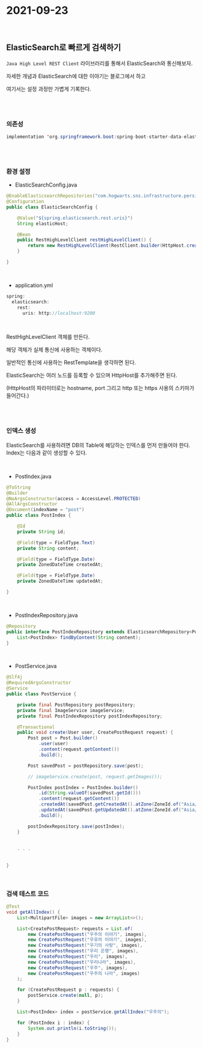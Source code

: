 # 2021-09-23 


<br />

## ElasticSearch로 빠르게 검색하기 

`Java High Level REST Client` 라이브러리를 통해서 ElasticSearch와 통신해보자. 

자세한 개념과 ElasticSearch에 대한 이야기는 블로그에서 하고

여기서는 설정 과정만 가볍게 기록한다. 


<br /> 
<br />

### 의존성

```java
implementation 'org.springframework.boot:spring-boot-starter-data-elasticsearch'
```


<br /> 
<br /> 


### 환경 설정 

* ElasticSearchConfig.java 

```java
@EnableElasticsearchRepositories("com.hogwarts.sns.infrastructure.persistence")
@Configuration
public class ElasticSearchConfig {

	@Value("${spring.elasticsearch.rest.uris}")
	String elasticHost;

	@Bean
	public RestHighLevelClient restHighLevelClient() {
		return new RestHighLevelClient(RestClient.builder(HttpHost.create(elasticHost)));
	}

}
```

<br /> 

* application.yml 

```java
spring:
  elasticsearch:
    rest:
      uris: http://localhost:9200
```

<br /> 

RestHighLevelClient 객체를 만든다. 

해당 객체가 실제 통신에 사용하는 객체이다. 

일반적인 통신에 사용하는 RestTemplate을 생각하면 된다. 

ElasticSearch는 여러 노드를 등록할 수 있으며 HttpHost를 추가해주면 된다. 

(HttpHost의 파라미터로는 hostname, port 그리고 http 또는 https 사용의 스키마가 들어간다.)


<br /> 
<br /> 

### 인덱스 생성 
ElasticSearch를 사용하려면 DB의 Table에 해당하는 인덱스를 먼저 만들어야 한다.
Index는 다음과 같이 생성할 수 있다. 


<br /> 


* PostIndex.java 

```java 
@ToString
@Builder
@NoArgsConstructor(access = AccessLevel.PROTECTED)
@AllArgsConstructor
@Document(indexName = "post")
public class PostIndex {

	@Id
	private String id;

	@Field(type = FieldType.Text)
	private String content;

	@Field(type = FieldType.Date)
	private ZonedDateTime createdAt;

	@Field(type = FieldType.Date)
	private ZonedDateTime updatedAt;

}
```

<br /> 

* PostIndexRepository.java 

```java
@Repository
public interface PostIndexRepository extends ElasticsearchRepository<PostIndex, Long> {
	List<PostIndex> findByContent(String content);
}
```

<br /> 


* PostService.java 

```java
@Slf4j
@RequiredArgsConstructor
@Service
public class PostService {

	private final PostRepository postRepository;
	private final ImageService imageService;
	private final PostIndexRepository postIndexRepository;

	@Transactional
	public void create(User user, CreatePostRequest request) {
		Post post = Post.builder()
			.user(user)
			.content(request.getContent())
			.build();

		Post savedPost = postRepository.save(post);

		// imageService.create(post, request.getImages());

		PostIndex postIndex = PostIndex.builder()
			.id(String.valueOf(savedPost.getId()))
			.content(request.getContent())
			.createdAt(savedPost.getCreatedAt().atZone(ZoneId.of("Asia/Seoul")))
			.updatedAt(savedPost.getUpdatedAt().atZone(ZoneId.of("Asia/Seoul")))
			.build();

		postIndexRepository.save(postIndex);
	}
	
	
	. . .
	
	
}
```

<br /> 

### 검색 테스트 코드  

```java
@Test
void getAllIndex() {
	List<MultipartFile> images = new ArrayList<>();

	List<CreatePostRequest> requests = List.of(
		new CreatePostRequest("우주의 이야기", images),
		new CreatePostRequest("우유의 이야기", images),
		new CreatePostRequest("우기의 사랑", images),
		new CreatePostRequest("우리 은행", images),
		new CreatePostRequest("우리", images),
		new CreatePostRequest("우리나라", images),
		new CreatePostRequest("우주", images),
		new CreatePostRequest("우주의 나라", images)
	);

	for (CreatePostRequest p : requests) {
		postService.create(null, p);
	}

	List<PostIndex> index = postService.getAllIndex("우주의");

	for (PostIndex i : index) {
		System.out.println(i.toString());
	}
}
```

<br /> 
